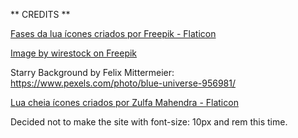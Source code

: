 ** CREDITS **

<a href="https://www.flaticon.com/br/icones-gratis/fases-da-lua" title="fases da lua ícones">Fases da lua ícones criados por Freepik - Flaticon</a>

<a href="https://www.freepik.com/free-photo/beautiful-glowing-gray-full-moon_29302752.htm#fromView=search&page=1&position=1&uuid=9cff85f2-7374-4cc4-904d-7e2dc92d0655">Image by wirestock on Freepik</a>

Starry Background by Felix Mittermeier: https://www.pexels.com/photo/blue-universe-956981/

<a href="https://www.flaticon.com/br/icones-gratis/lua-cheia" title="lua cheia ícones">Lua cheia ícones criados por Zulfa Mahendra - Flaticon</a>

Decided not to make the site with font-size: 10px  and rem this time.